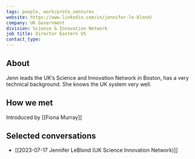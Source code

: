 ```yaml
---
tags: people, work/proto_ventures
website: https://www.linkedin.com/in/jennifer-le-blond/
company: UK Government
division: Science & Innovation Network
job title: Director Eastern US
contact_type: 
---
```

## About
Jenn leads the UK’s Science and Innovation Network in Boston, has a very technical background. She knows the UK system very well.
## How we met
Introduced by [[Fiona Murray]]
## Selected conversations
- [[2023-07-17 Jennifer LeBlond (UK Science Innovation Network)]]